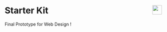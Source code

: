 # Starter Kit <img src="http://www.dondempsey.com/assets/dd-logo-red.svg" width="30px" align="right">
Final Prototype for Web Design !
